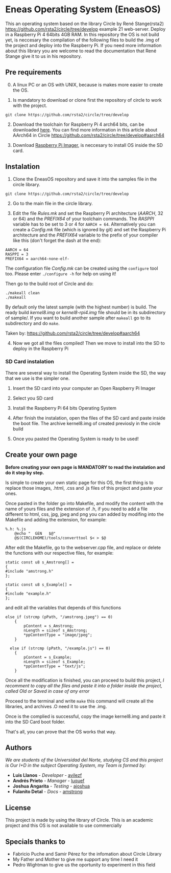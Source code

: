 # Eneas Operating System (EneasOS)

This an operating system based on the library Circle by René Stange(rsta2) https://github.com/rsta2/circle/tree/develop example 21 web-server. Deploy in a Raspberry Pi 4 64bits 4GB RAM. In this repository the OS is not build yet, is neccesary the compilation of the following files to build the .img of the project and deploy into the Raspberry Pi. If you need more information about this library you are welcome to read the documentation that René Stange give it to us in his repository.

## Pre requirements

  0. A linux PC or an OS with UNIX, because is makes more easier to create the OS.

  1. Is mandatory to download or clone first the repository of circle to work with the project.
  ```
  git clone https://github.com/rsta2/circle/tree/develop
  ```

  2. Download the toolchain for Raspberry Pi 4 arch64 bits, can be downloaded [here](https://developer.arm.com/tools-and-software/open-source-software/developer-tools/gnu-toolchain/gnu-a/downloads).
  You can find more information in this article about AArch64 in Circle https://github.com/rsta2/circle/tree/develop#aarch64

  3. Download [Raspberry Pi Imager](https://www.raspberrypi.org/software/), is neccesary to install OS inside the SD card.

## Instalation

1. Clone the EneasOS repository and save it into the samples file in the circle library.
  ```
  git clone https://github.com/rsta2/circle/tree/develop
  ```
2. Go to the main file in the circle library.

3. Edit the file *Rules.mk* and set the Raspberry Pi architecture (*AARCH*, 32 or 64) and the *PREFIX64* of your toolchain commands. The *RASPPI* variable has to be set to 3 or 4 for `AARCH = 64`. Alternatively you can create a *Config.mk* file (which is ignored by git) and set the Raspberry Pi architecture and the *PREFIX64* variable to the prefix of your compiler like this (don't forget the dash at the end):

```
AARCH = 64
RASPPI = 3
PREFIX64 = aarch64-none-elf-
```

The configuration file *Config.mk* can be created using the `configure` tool too. Please enter `./configure -h` for help on using it!

Then go to the build root of Circle and do:

```
./makeall clean
./makeall
```

By default only the latest sample (with the highest number) is build. The ready build *kernel8.img* or *kernel8-rpi4.img* file should be in its subdirectory of sample/. If you want to build another sample after `makeall` go to its subdirectory and do `make`.

Taken by: https://github.com/rsta2/circle/tree/develop#aarch64

4. Now we got all the files compiled! Then we move to install into the SD to deploy in the Raspberry Pi

### SD Card instalation
There are several way to install the Operating System inside the SD, the way that we use is the simpler one.

1. Insert the SD card into your computer an Open Raspberry Pi Imager

2. Select you SD card

3. Install the Raspberry Pi 64 bits Operating System

4. After finish the instalation, open the files of the SD card and paste inside the boot file. The archive kernel8.img of created previosly in the circle build

5. Once you pasted the Operating System is ready to be used!

## Create your own page

**Before creating your own page is MANDATORY to read the instalation and do it step by step.**

Is simple to create your own static page for this OS, the first thing is to replace those images, .html, .css and .js files of this project and paste your ones.

Once pasted in the folder go into Makefile, and modify the content with the name of yours files and the extension of .h, if you need to add a file different to html, css, jpg, jpeg and png you can added by modifing into the Makefile and adding the extension, for example:
```
%.h: %.js
	@echo "  GEN   $@"
	@$(CIRCLEHOME)/tools/converttool $< > $@
```
After edit the Makefile, go to the webserver.cpp file, and replace or delete the functions with our respective files, for example:
```
static const u8 s_Amstrong[] =
{
#include "amstrong.h"
};

static const u8 s_Example[] =
{
#include "example.h"
};
```
and edit all the variables that depends of this functions
```
else if (strcmp (pPath, "/amstrong.jpeg") == 0)
	{
		pContent = s_Amstrong;
		nLength = sizeof s_Amstrong;
		*ppContentType = "image/jpeg";
	}
  
  else if (strcmp (pPath, "/example.js") == 0)
	{
		pContent = s_Example;
		nLength = sizeof s_Example;
		*ppContentType = "text/js";
	}
```
Once all the modification is finished, you can proceed to build this project, _I recomment to copy all the files and paste it into a folder inside the project, called Old or Saved in case of any error_

Proceed to the terminal and write `make` this command will create all the libraries, and archives .O need it to use the .img.

Once is the complied is successful, copy the image kernel8.img and paste it into the SD Card boot folder.

That's all, you can prove that the OS works that way.

## Authors

_We are students of the Universidad del Norte, studying CS and this project is Our I+D in the subject Operating System, my Team is formed by:_

* **Luis Llanos** - *Developer* - [avilezf](https://github.com/avilezf)
* **Andrés Prieto** - *Manager* - [luquef](https://github.com/luquef)
* **Joshua Angarita** - *Testing* - [ajoshua](https://github.com/ajoshua)
* **Fulanito Detal** - *Docs* - [amstrong](https://github.com/amstrong)


## License 

This project is made by using the library of Circle. This is an academic project and this OS is not available to use commercially

## Specials thanks to

* Fabricio Puche and Samir Pérez for the infomation about Circle Library
* My Father and Mother to give me support any time I need it
* Pedro Wightman to give us the oportunity to experiment in this field

